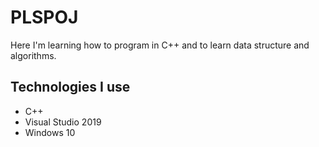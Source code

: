# PLSPOJ
  Here I'm learning how to program in C++ and to learn data structure and algorithms.
## Technologies I use
* C++
* Visual Studio 2019
* Windows 10

